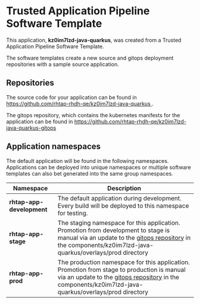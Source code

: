 # Trusted Application Pipeline Software Template

This application, **kz0im7lzd-java-quarkus**, was created from a Trusted Application Pipeline Software Template.

The software templates create a new source and gitops deployment repositories with a sample source application. 

## Repositories

The source code for your application can be found in [https://github.com/rhtap-rhdh-qe/kz0im7lzd-java-quarkus ](https://github.com/rhtap-rhdh-qe/kz0im7lzd-java-quarkus ).
 
The gitops repository, which contains the kubernetes manifests for the application can be found in 
[https://github.com/rhtap-rhdh-qe/kz0im7lzd-java-quarkus-gitops ](https://github.com/rhtap-rhdh-qe/kz0im7lzd-java-quarkus-gitops ) 

## Application namespaces 

The default application will be found in the following namespaces. Applications can be deployed into unique namespaces or multiple software templates can also bet generated into the same group namespaces.  

|  Namespace   |  Description   |  
| -------- | -------- |   
| **rhtap-app-development** | The default application during development. Every build will be deployed to this namespace for testing. | 
| **rhtap-app-stage** | The staging namespace for this application. Promotion from development to stage is manual via an update to the [gitops repository](https://github.com/rhtap-rhdh-qe/kz0im7lzd-java-quarkus-gitops ) in the components/kz0im7lzd-java-quarkus/overlays/prod directory |  
| **rhtap-app-prod** | The production namespace for this application. Promotion from stage to production is manual via an update to the [gitops repository](https://github.com/rhtap-rhdh-qe/kz0im7lzd-java-quarkus-gitops ) in the components/kz0im7lzd-java-quarkus/overlays/prod directory | 